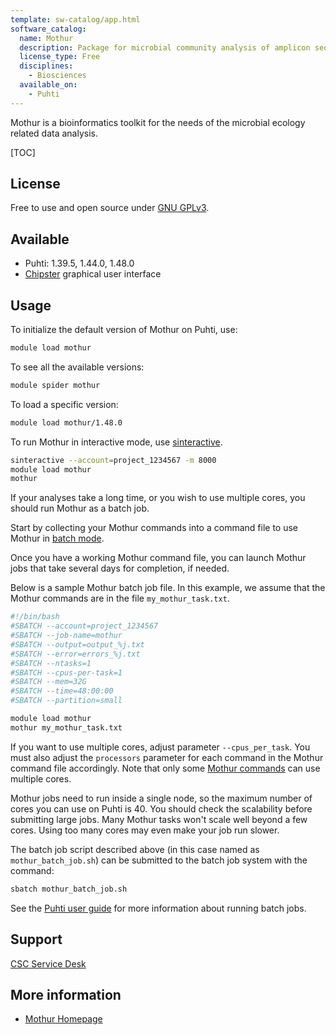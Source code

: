 ```yaml
---
template: sw-catalog/app.html
software_catalog:
  name: Mothur
  description: Package for microbial community analysis of amplicon sequencing data
  license_type: Free
  disciplines:
    - Biosciences
  available_on:
    - Puhti
---
```


Mothur is a bioinformatics toolkit for the needs of the microbial ecology related data analysis.

[TOC]

## License

Free to use and open source under [GNU GPLv3](https://www.gnu.org/licenses/gpl-3.0.html).

## Available

- Puhti: 1.39.5, 1.44.0, 1.48.0
- [Chipster](https://chipster.csc.fi) graphical user interface

## Usage

To initialize the default version of Mothur on Puhti, use:

```bash
module load mothur
```

To see all the available versions:

```bash
module spider mothur
```

To load a specific version:

```bash
module load mothur/1.48.0
```

To run Mothur in interactive mode, use [sinteractive](../computing/running/interactive-usage.md).

```bash
sinteractive --account=project_1234567 -m 8000
module load mothur
mothur
```

If your analyses take a long time, or you wish to use multiple cores, you should run Mothur as a batch job.

Start by collecting your Mothur commands into a command file to use Mothur in [batch mode](http://www.mothur.org/wiki/Batch_mode).

Once you have a working Mothur command file, you can launch Mothur jobs that take several days for completion, if needed.

Below is a sample Mothur batch job file. In this example, we assume that the Mothur commands are in the file `my_mothur_task.txt`.

```bash
#!/bin/bash
#SBATCH --account=project_1234567
#SBATCH --job-name=mothur
#SBATCH --output=output_%j.txt
#SBATCH --error=errors_%j.txt
#SBATCH --ntasks=1
#SBATCH --cpus-per-task=1
#SBATCH --mem=32G
#SBATCH --time=48:00:00
#SBATCH --partition=small

module load mothur
mothur my_mothur_task.txt
```

If you want to use multiple cores, adjust parameter `--cpus_per_task`. You must also adjust the `processors` parameter for each command in the Mothur command file accordingly. Note that only some [Mothur commands](https://docs.hpc.qmul.ac.uk/apps/bio/mothur/) can use multiple cores.

Mothur jobs need to run inside a single node, so the maximum number of cores you can use on Puhti is 40. You should check the scalability before submitting large jobs. Many Mothur tasks won't scale well beyond a few cores. Using too many cores may even make your job run slower.

The batch job script described above (in this case named as `mothur_batch_job.sh`) can be submitted to the batch job system
with the command:

```bash
sbatch mothur_batch_job.sh
```

See the [Puhti user guide](../computing/running/getting-started.md) for more information about running batch jobs.

## Support

[CSC Service Desk](../support/contact.md)

## More information

- [Mothur Homepage](https://www.mothur.org/)
